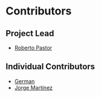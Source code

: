# Contributors

## Project Lead

* [Roberto Pastor](https://github.com/RobPasMue)

## Individual Contributors

* [German](https://github.com/germa89)
* [Jorge Martínez](https://github.com/jorgepiloto)
